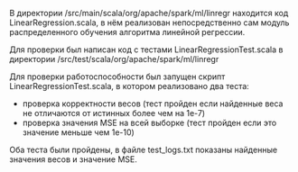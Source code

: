 В директории /src/main/scala/org/apache/spark/ml/linregr находится код LinearRegression.scala, в нём реализован непосредственно сам модуль распределенного обучения алгоритма линейной
регрессии.

Для проверки был написан код с тестами LinearRegressionTest.scala в директории /src/test/scala/org/apache/spark/ml/linregr

Для проверки работоспособности был запущен скрипт LinearRegressionTest.scala, в котором реализовано два теста:

- проверка корректности весов (тест пройден если найденные веса не отличаются от истинных более чем на 1e-7)
- проверка значения MSE на всей выборке (тест пройден если это значение меньше чем 1e-10)

Оба теста были пройдены, в файле test_logs.txt показаны найденные значения весов и значение MSE.
